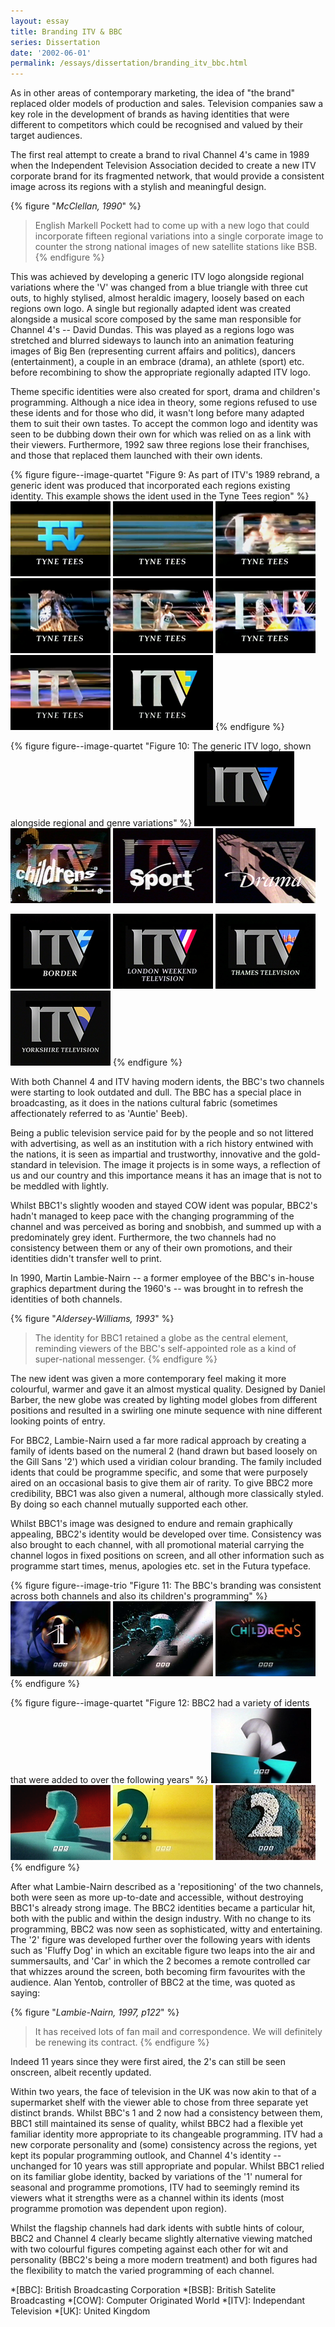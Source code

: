 ```yaml
---
layout: essay
title: Branding ITV & BBC
series: Dissertation
date: '2002-06-01'
permalink: /essays/dissertation/branding_itv_bbc.html
---
```

As in other areas of contemporary marketing, the idea of "the brand" replaced older models of production and sales. Television companies saw a key role in the development of brands as having identities that were different to competitors which could be recognised and valued by their target audiences.

The first real attempt to create a brand to rival Channel 4's came in 1989 when the Independent Television Association decided to create a new ITV corporate brand for its fragmented network, that would provide a consistent image across its regions with a stylish and meaningful design.

{% figure "<cite>McClellan, 1990</cite>" %}
> English Markell Pockett had to come up with a new logo that could incorporate fifteen regional variations into a single corporate image to counter the strong national images of new satellite stations like BSB.
{% endfigure %}

This was achieved by developing a generic ITV logo alongside regional variations where the 'V' was changed from a blue triangle with three cut outs, to highly stylised, almost heraldic imagery, loosely based on each regions own logo. A single but regionally adapted ident was created alongside a musical score composed by the same man responsible for Channel 4's -- David Dundas. This was played as a regions logo was stretched and blurred sideways to launch into an animation featuring images of Big Ben (representing current affairs and politics), dancers (entertainment), a couple in an embrace (drama), an athlete (sport) etc. before recombining to show the appropriate regionally adapted ITV logo.

Theme specific identities were also created for sport, drama and children's programming. Although a nice idea in theory, some regions refused to use these idents and for those who did, it wasn't long before many adapted them to suit their own tastes. To accept the common logo and identity was seen to be dubbing down their own for which was relied on as a link with their viewers. Furthermore, 1992 saw three regions lose their franchises, and those that replaced them launched with their own idents.

{% figure figure--image-quartet "Figure 9: As part of ITV's 1989 rebrand, a generic ident was produced that incorporated each regions existing identity. This example shows the ident used in the Tyne Tees region" %}
![Tyne Tess ident, 1989](/assets/images/essays/dissertation/figure-9a.png)
![Tyne Tess ident, 1989](/assets/images/essays/dissertation/figure-9b.png)
![Tyne Tess ident, 1989](/assets/images/essays/dissertation/figure-9c.png)
![Tyne Tess ident, 1989](/assets/images/essays/dissertation/figure-9d.png)
![Tyne Tess ident, 1989](/assets/images/essays/dissertation/figure-9e.png)
![Tyne Tess ident, 1989](/assets/images/essays/dissertation/figure-9f.png)
![Tyne Tess ident, 1989](/assets/images/essays/dissertation/figure-9g.png)
![Tyne Tess ident, 1989](/assets/images/essays/dissertation/figure-9h.png)
{% endfigure %}

{% figure figure--image-quartet "Figure 10: The generic ITV logo, shown alongside regional and genre variations" %}
![ITV logo, 1989](/assets/images/essays/dissertation/figure-10a.png)
![ITV Childrens logo, 1989](/assets/images/essays/dissertation/figure-10b.png)
![ITV Sport logo, 1989](/assets/images/essays/dissertation/figure-10c.png)
![ITV Drama logo, 1989](/assets/images/essays/dissertation/figure-10d.png)

![Combined Border logo, 1989](/assets/images/essays/dissertation/figure-10e.png)
![Combined London Weekend Television logo, 1989](/assets/images/essays/dissertation/figure-10f.png)
![Combined Thames Television logo, 1989](/assets/images/essays/dissertation/figure-10g.png)
![Combined Yorkshire Television logo, 1989](/assets/images/essays/dissertation/figure-10h.png)
{% endfigure %}

With both Channel 4 and ITV having modern idents, the BBC's two channels were starting to look outdated and dull. The BBC has a special place in broadcasting, as it does in the nations cultural fabric (sometimes affectionately referred to as 'Auntie' Beeb).

Being a public television service paid for by the people and so not littered with advertising, as well as an institution with a rich history entwined with the nations, it is seen as impartial and trustworthy, innovative and the gold-standard in television. The image it projects is in some ways, a reflection of us and our country and this importance means it has an image that is not to be meddled with lightly.

Whilst BBC1's slightly wooden and stayed COW ident was popular, BBC2's hadn't managed to keep pace with the changing programming of the channel and was perceived as boring and snobbish, and summed up with a predominately grey ident. Furthermore, the two channels had no consistency between them or any of their own promotions, and their identities didn't transfer well to print.

In 1990, Martin Lambie-Nairn -- a former employee of the BBC's in-house graphics department during the 1960's -- was brought in to refresh the identities of both channels.

{% figure "<cite>Aldersey-Williams, 1993</cite>" %}
> The identity for BBC1 retained a globe as the central element, reminding viewers of the BBC's self-appointed role as a kind of super-national messenger.
{% endfigure %}

The new ident was given a more contemporary feel making it more colourful, warmer and gave it an almost mystical quality. Designed by Daniel Barber, the new globe was created by lighting model globes from different positions and resulted in a swirling one minute sequence with nine different looking points of entry.

For BBC2, Lambie-Nairn used a far more radical approach by creating a family of idents based on the numeral 2 (hand drawn but based loosely on the Gill Sans '2') which used a viridian colour branding. The family included idents that could be programme specific, and some that were purposely aired on an occasional basis to give them air of rarity. To give BBC2 more credibility, BBC1 was also given a numeral, although more classically styled. By doing so each channel mutually supported each other.

Whilst BBC1's image was designed to endure and remain graphically appealing, BBC2's identity would be developed over time. Consistency was also brought to each channel, with all promotional material carrying the channel logos in fixed positions on screen, and all other information such as programme start times, menus, apologies etc. set in the Futura typeface.

{% figure figure--image-trio "Figure 11: The BBC's branding was consistent across both channels and also its children's programming" %}
![BBC One ident, 1991](/assets/images/essays/dissertation/figure-11a.png)
![BBC Two 'Paint' ident, 1991](/assets/images/essays/dissertation/figure-11b.png)
![Childrens BBC ident, 1991](/assets/images/essays/dissertation/figure-11c.png)
{% endfigure %}

{% figure figure--image-quartet "Figure 12: BBC2 had a variety of idents that were added to over the following years" %}
![BBC Two 'Blade' ident, 1991](/assets/images/essays/dissertation/figure-12a.png)
![BBC Two 'Dog' ident, 1993](/assets/images/essays/dissertation/figure-12b.png)
![BBC Two 'Car' ident, 1993](/assets/images/essays/dissertation/figure-12c.png)
![BBC Two 'Garden' ident, 1994](/assets/images/essays/dissertation/figure-12d.png)
{% endfigure %}

After what Lambie-Nairn described as a 'repositioning' of the two channels, both were seen as more up-to-date and accessible, without destroying BBC1's already strong image. The BBC2 identities became a particular hit, both with the public and within the design industry. With no change to its programming, BBC2 was now seen as sophisticated, witty and entertaining. The '2' figure was developed further over the following years with idents such as 'Fluffy Dog' in which an excitable figure two leaps into the air and summersaults, and 'Car' in which the 2 becomes a remote controlled car that whizzes around the screen, both becoming firm favourites with the audience. Alan Yentob, controller of BBC2 at the time, was quoted as saying:

{% figure "<cite>Lambie-Nairn, 1997, p122</cite>" %}
> It has received lots of fan mail and correspondence. We will definitely be renewing its contract.
{% endfigure %}

Indeed 11 years since they were first aired, the 2's can still be seen onscreen, albeit recently updated.

Within two years, the face of television in the UK was now akin to that of a supermarket shelf with the viewer able to chose from three separate yet distinct brands. Whilst BBC's 1 and 2 now had a consistency between them, BBC1 still maintained its sense of quality, whilst BBC2 had a flexible yet familiar identity more appropriate to its changeable programming. ITV had a new corporate personality and (some) consistency across the regions, yet kept its popular programming outlook, and Channel 4's identity -- unchanged for 10 years was still appropriate and popular. Whilst BBC1 relied on its familiar globe identity, backed by variations of the '1' numeral for seasonal and programme promotions, ITV had to seemingly remind its viewers what it strengths were as a channel within its idents (most programme promotion was dependent upon region).

Whilst the flagship channels had dark idents with subtle hints of colour, BBC2 and Channel 4 clearly became slightly alternative viewing matched with two colourful figures competing against each other for wit and personality (BBC2's being a more modern treatment) and both figures had the flexibility to match the varied programming of each channel.

*[BBC]: British Broadcasting Corporation
*[BSB]: British Satelite Broadcasting
*[COW]: Computer Originated World
*[ITV]: Independant Television
*[UK]: United Kingdom
